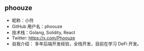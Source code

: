 ## phoouze

- 昵称：小符  
- GitHub 用户名：phoouze  
- 技术栈：Golang, Solidity, React  
- Twitter: https://x.com/Phoouze  
- 自我介绍： 多年后端开发经验，全栈开发，目前在学习 DeFi 开发。  

